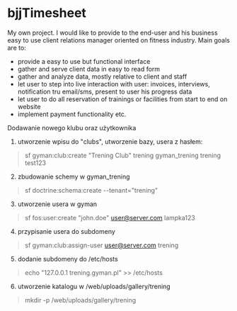 bjjTimesheet
============

My own project. I would like to provide to the end-user and his business easy to use client relations manager oriented on fitness industry. Main goals are to:

- provide a easy to use but functional interface
- gather and serve client data in easy to read form
- gather and analyze data, mostly relative to client and staff
- let user to step into live interaction with user: invoices, interviews, notification tru email/sms, present to user his progress data
- let user to do all reservation of trainings or facilities from start to end on website
- implement payment functionality etc.


Dodawanie nowego klubu oraz użytkownika

1. utworzenie wpisu do "clubs", utworzenie bazy, usera z hasłem:

> sf gyman:club:create "Trening Club" trening gyman_trening trening test123

2. zbudowanie schemy w gyman_trening

> sf doctrine:schema:create --tenant="trening"

3. utworzenie usera w gyman

> sf fos:user:create "john.doe" user@server.com lampka123

4. przypisanie usera do subdomeny

> sf gyman:club:assign-user user@server.com trening

5. dodanie subdomeny do /etc/hosts

> echo "127.0.0.1    trening.gyman.pl" >> /etc/hosts

6. utworzenie katalogu w /web/uploads/gallery/trening

> mkdir -p /web/uploads/gallery/trening

